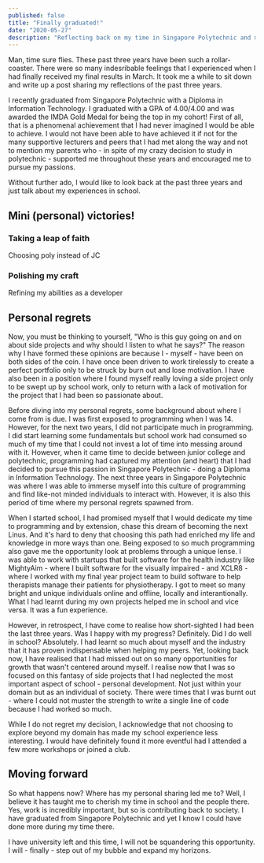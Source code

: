```yaml
---
published: false
title: "Finally graduated!"
date: "2020-05-27"
description: "Reflecting back on my time in Singapore Polytechnic and my plans for the future!"
---
```


Man, time sure flies. These past three years have been such a rollar-coaster. There were so many indesribable feelings
that I experienced when I had finally received my final results in March. It took me a while to sit down and write up a 
post sharing my reflections of the past three years.

I recently graduated from Singapore Polytechnic with a Diploma in Information Technology. I graduated with a GPA of 
4.00/4.00 and was awarded the IMDA Gold Medal for being the top in my cohort! First of all, that is a phenomenal
achievement that I had never imagined I would be able to achieve. I would not have been able to have achieved it if not
for the many supportive lecturers and peers that I had met along the way and not to mention my parents who - in spite 
of my crazy decision to study in polytechnic - supported me throughout these years and encouraged me to pursue my 
passions.

Without further ado, I would like to look back at the past three years and just talk about my experiences in school.

## Mini (personal) victories!

### Taking a leap of faith

Choosing poly instead of JC

### Polishing my craft

Refining my abilities as a developer

## Personal regrets

Now, you must be thinking to yourself, "Who is this guy going on and on about side projects and why should I listen to
what he says?" The reason why I have formed these opinions are because I - myself - have been on both sides of the 
coin. I have once been driven to work tirelessly to create a perfect portfolio only to be struck by burn out and lose 
motivation. I have also been in a position where I found myself really loving a side project only to be swept up by 
school work, only to return with a lack of motivation for the project that I had been so passionate about.

Before diving into my personal regrets, some background about where I come from is due. I was first exposed to 
programming when I was 14. However, for the next two years, I did not participate much in programming. I did start 
learning some fundamentals but school work had consumed so much of my time that I could not invest a lot of time into 
messing around with it. However, when it came time to decide between junior college and polytechnic, programming had
captured my attention (and heart) that I had decided to pursue this passion in Singapore Polytechnic - doing a Diploma
in Information Technology. The next three years in Singapore Polytechnic was where I was able to immerse myself into
this culture of programming and find like-not minded individuals to interact with. However, it is also this period of 
time where my personal regrets spawned from.

When I started school, I had promised myself that I would dedicate my time to programming and by extension, chase this
dream of becoming the next Linus. And it's hard to deny that choosing this path had enriched my life and knowledge in
more ways than one. Being exposed to so much programming also gave me the opportunity look at problems through a unique
lense. I was able to work with startups that built software for the health industry like MightyAim - where I built 
software for the visually impaired - and XCLR8 - where I worked with my final year project team to build software to 
help therapists manage their patients for physiotherapy. I got to meet so many bright and unique individuals online and
offline, locally and interantionally. What I had learnt during my own projects helped me in school and vice versa. It
was a fun experience.

However, in retrospect, I have come to realise how short-sighted I had been the last three years. Was I happy with my
progress? Definitely. Did I do well in school? Absolutely. I had learnt so much about myself and the industry that it 
has proven indispensable when helping my peers. Yet, looking back now, I have realised that I had missed out on so many 
opportunities for growth that wasn't centered around myself. I realise now that I was so focused on this fantasy of 
side projects that I had neglected the most important aspect of school - personal development. Not just within your 
domain but as an individual of society. There were times that I was burnt out - where I could not muster the strength 
to write a single line of code because I had worked so much.

While I do not regret my decision, I acknowledge that not choosing to explore beyond my domain has made my school 
experience less interesting. I would have definitely found it more eventful had I attended a few more workshops or 
joined a club.

## Moving forward

So what happens now? Where has my personal sharing led me to? Well, I believe it has taught me to cherish my time in 
school and the people there. Yes, work is incredibly important, but so is contributing back to society. I have 
graduated from Singapore Polytechnic and yet I know I could have done more during my time there. 

I have university left and this time, I will not be squandering this opportunity. I will - finally - step out of my
bubble and expand my horizons.

